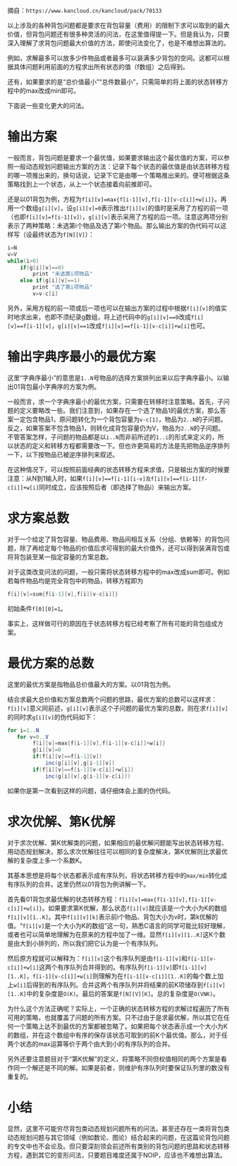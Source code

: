 摘自：`https://www.kancloud.cn/kancloud/pack/70133`

以上涉及的各种背包问题都是要求在背包容量（费用）的限制下求可以取到的最大价值，但背包问题还有很多种灵活的问法，在这里值得提一下。但是我认为，只要深入理解了求背包问题最大价值的方法，即使问法变化了，也是不难想出算法的。

例如，求解最多可以放多少件物品或者最多可以装满多少背包的空间。这都可以根据具体问题利用前面的方程求出所有状态的值（f数组）之后得到。

还有，如果要求的是“总价值最小”“总件数最小”，只需简单的将上面的状态转移方程中的max改成min即可。

下面说一些变化更大的问法。

# 输出方案
一般而言，背包问题是要求一个最优值，如果要求输出这个最优值的方案，可以参照一般动态规划问题输出方案的方法：记录下每个状态的最优值是由状态转移方程的哪一项推出来的，换句话说，记录下它是由哪一个策略推出来的。便可根据这条策略找到上一个状态，从上一个状态接着向前推即可。

还是以01背包为例，方程为`f[i][v]=max{f[i-1][v],f[i-1][v-c[i]]+w[i]}`。再用一个数组`g[i][v]`，设`g[i][v]=0`表示推出`f[i][v]`的值时是采用了方程的前一项（也即`f[i][v]=f[i-1][v]）`，`g[i][v]`表示采用了方程的后一项。注意这两项分别表示了两种策略：未选第i个物品及选了第i个物品。那么输出方案的伪代码可以这样写（设最终状态为`f[N][V]`）：

```java
i=N
v=V
while(i>0)
    if(g[i][v]==0)
        print "未选第i项物品"
    else if(g[i][v]==1)
        print "选了第i项物品"
        v=v-c[i]
```

另外，采用方程的前一项或后一项也可以在输出方案的过程中根据`f[i][v]`的值实时地求出来，也即不须纪录g数组，将上述代码中的`g[i][v]==0`改成`f[i][v]==f[i-1][v]`，`g[i][v]==1`改成`f[i][v]==f[i-1][v-c[i]]+w[i]`也可。

# 输出字典序最小的最优方案
这里“字典序最小”的意思是`1..N`号物品的选择方案排列出来以后字典序最小。以输出01背包最小字典序的方案为例。

一般而言，求一个字典序最小的最优方案，只需要在转移时注意策略。首先，子问题的定义要略改一些。我们注意到，如果存在一个选了物品1的最优方案，那么答案一定包含物品1，原问题转化为一个背包容量为`v-c[1]`，物品为`2..N`的子问题。反之，如果答案不包含物品1，则转化成背包容量仍为V，物品为`2..N`的子问题。不管答案怎样，子问题的物品都是以`i..N`而非前所述的`1..i`的形式来定义的，所以状态的定义和转移方程都需要改一下。但也许更简易的方法是先把物品逆序排列一下，以下按物品已被逆序排列来叙述。

在这种情况下，可以按照前面经典的状态转移方程来求值，只是输出方案的时候要注意：从N到1输入时，如果`f[i][v]==f[i-1][i-v]及f[i][v]==f[i-1][f-c[i]]+w[i]`同时成立，应该按照后者（即选择了物品i）来输出方案。

# 求方案总数
对于一个给定了背包容量、物品费用、物品间相互关系（分组、依赖等）的背包问题，除了再给定每个物品的价值后求可得到的最大价值外，还可以得到装满背包或将背包装至某一指定容量的方案总数。

对于这类改变问法的问题，一般只需将状态转移方程中的max改成sum即可。例如若每件物品均是完全背包中的物品，转移方程即为

```java
f[i][v]=sum{f[i-1][v],f[i][v-c[i]]}
```

初始条件`f[0][0]=1`。

事实上，这样做可行的原因在于状态转移方程已经考察了所有可能的背包组成方案。

# 最优方案的总数
这里的最优方案是指物品总价值最大的方案。以01背包为例。

结合求最大总价值和方案总数两个问题的思路，最优方案的总数可以这样求：`f[i][v]`意义同前述，`g[i][v]`表示这个子问题的最优方案的总数，则在求`f[i][v]`的同时求`g[i][v]`的伪代码如下：

```java
for i=1..N
   for v=0..V
        f[i][v]=max{f[i-1][v],f[i-1][v-c[i]]+w[i]}
        g[i][v]=0
        if(f[i][v]==f[i-1][v])
            inc(g[i][v],g[i-1][v])
        if(f[i][v]==f[i-1][v-c[i]]+w[i])
            inc(g[i][v],g[i-1][v-c[i]])
```

如果你是第一次看到这样的问题，请仔细体会上面的伪代码。

# 求次优解、第K优解
对于求次优解、第K优解类的问题，如果相应的最优解问题能写出状态转移方程、用动态规划解决，那么求次优解往往可以相同的复杂度解决，第K优解则比求最优解的复杂度上多一个系数K。

其基本思想是将每个状态都表示成有序队列，将状态转移方程中的`max/min`转化成有序队列的合并。这里仍然以01背包为例讲解一下。

首先看01背包求最优解的状态转移方程：`f[i][v]=max{f[i-1][v],f[i-1][v-c[i]]+w[i]}`。如果要求第K优解，那么状态`f[i][v]`就应该是一个大小为K的数组`f[i][v][1..K]`。其中`f[i][v][k]`表示前i个物品、背包大小为v时，第k优解的值。“`f[i][v]`是一个大小为K的数组”这一句，熟悉C语言的同学可能比较好理解，或者也可以简单地理解为在原来的方程中加了一维。显然`f[i][v][1..K]`这K个数是由大到小排列的，所以我们把它认为是一个有序队列。

然后原方程就可以解释为：`f[i][v]`这个有序队列是由`f[i-1][v]`和`f[i-1][v-c[i]]+w[i]`这两个有序队列合并得到的。有序队列`f[i-1][v]`即`f[i-1][v][1..K]`，`f[i-1][v-c[i]]+w[i]`则理解为在`f[i-1][v-c[i]][1..K]`的每个数上加上`w[i]`后得到的有序队列。合并这两个有序队列并将结果的前K项储存到`f[i][v][1..K]`中的复杂度是`O(K)`。最后的答案是`f[N][V][K]`。总的复杂度是`O(VNK)`。

为什么这个方法正确呢？实际上，一个正确的状态转移方程的求解过程遍历了所有可用的策略，也就覆盖了问题的所有方案。只不过由于是求最优解，所以其它在任何一个策略上达不到最优的方案都被忽略了。如果把每个状态表示成一个大小为K的数组，并在这个数组中有序的保存该状态可取到的前K个最优值。那么，对于任两个状态的max运算等价于两个由大到小的有序队列的合并。

另外还要注意题目对于“第K优解”的定义，将策略不同但权值相同的两个方案是看作同一个解还是不同的解。如果是前者，则维护有序队列时要保证队列里的数没有重复的。

# 小结
显然，这里不可能穷尽背包类动态规划问题所有的问法。甚至还存在一类将背包类动态规划问题与其它领域（例如数论、图论）结合起来的问题，在这篇论背包问题的专文中也不会论及。但只要深刻领会前述所有类别的背包问题的思路和状态转移方程，遇到其它的变形问法，只要题目难度还属于NOIP，应该也不难想出算法。